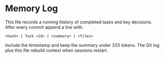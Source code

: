 # Memory Log

This file records a running history of completed tasks and key decisions. After every commit append a line with:

```
<hash> | Task <id> | <summary> | <files>
```

Include the timestamp and keep the summary under 333 tokens. The Git log plus this file rebuild context when sessions restart.
